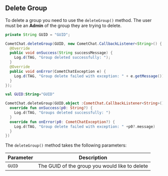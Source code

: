 

## Delete Group

To delete a group you need to use the `deleteGroup()` method. The user must be an **Admin** of the group they are trying to delete.


```java
private String GUID = "GUID";

CometChat.deleteGroup(GUID, new CometChat.CallbackListener<String>() {
  @Override
  public void onSuccess(String successMessage) {
    Log.d(TAG, "Group deleted successfully: ");
  }
  @Override
  public void onError(CometChatException e) {
    Log.d(TAG, "Group delete failed with exception: " + e.getMessage());
  }
});
```

```kotlin
val GUID:String="GUID"

CometChat.deleteGroup(GUID,object :CometChat.CallbackListener<String>(){
  override fun onSuccess(p0: String?) {
    Log.d(TAG, "Groups deleted successfully: ")
  }
  override fun onError(p0: CometChatException?) {
    Log.d(TAG, "Group delete failed with exception: " +p0?.message)
  }
})
```




The `deleteGroup()` method takes the following parameters:


| Parameter | Description | 
| ---- | ---- | 
| `GUID` | The GUID of the group you would like to delete | 



